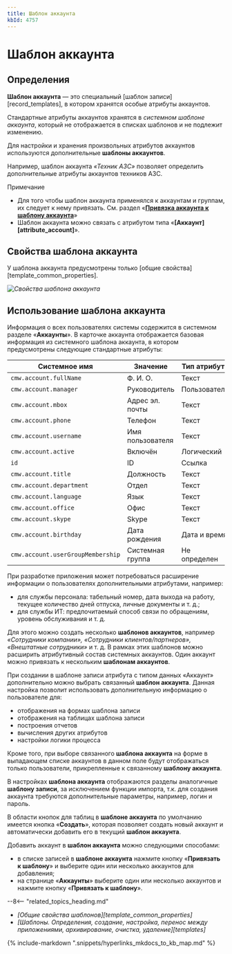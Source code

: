 ```yaml
---
title: Шаблон аккаунта
kbId: 4757
---
```


# Шаблон аккаунта

## Определения

**Шаблон аккаунта** — это специальный [шаблон записи][record_templates], в котором хранятся особые атрибуты аккаунтов.

Стандартные атрибуты аккаунтов хранятся в *системном шаблоне аккаунта*, который не отображается в списках шаблонов и не подлежит изменению.

Для настройки и хранения произвольных атрибутов аккаунтов используются дополнительные **шаблоны аккаунтов**.

Например, шаблон аккаунта *«Техник АЗС»* позволяет определить дополнительные атрибуты аккаунтов техников АЗС.

Примечание

- Для того чтобы шаблон аккаунта применялся к аккаунтам и группам, их следует к нему привязать. См. раздел «**[Привязка аккаунта к шаблону аккаунта](../../../administration/account_administration/accounts.html#привязка-аккаунта-к-шаблону-аккаунта)**»
- Шаблон аккаунта можно связать с атрибутом типа «**[Аккаунт][attribute_account]**».

## Свойства шаблона аккаунта

У шаблона аккаунта предусмотрены только [общие свойства][template_common_properties].

_![Свойства шаблона аккаунта](/platform/v5.0/business_apps/templates/template_types/img/account_templates_properties.png)_

## Использование шаблона аккаунта

Информация о всех пользователях системы содержится в системном разделе «**Аккаунты**». В карточке аккаунта отображается базовая информация из системного шаблона аккаунта, в котором предусмотрены следующие стандартные атрибуты:

| Системное имя | Значение | Тип атрибута |
| --- | --- | --- |
| `cmw.account.fullName` | Ф. И. О. | Текст |
| `cmw.account.manager` | Руководитель | Пользователь |
| `cmw.account.mbox` | Адрес эл. почты | Текст |
| `cmw.account.phone` | Телефон | Текст |
| `cmw.account.username` | Имя пользователя | Текст |
| `cmw.account.active` | Включён | Логический |
| `id` | ID | Ссылка |
| `cmw.account.title` | Должность | Текст |
| `cmw.account.department` | Отдел | Текст |
| `cmw.account.language` | Язык | Текст |
| `cmw.account.office` | Офис | Текст |
| `cmw.account.skype` | Skype | Текст |
| `cmw.account.birthday` | Дата рождения | Дата и время |
| `cmw.account.userGroupMembership` | Системная группа | Не определен |

При разработке приложения может потребоваться расширение информации о пользователях дополнительными атрибутами, например:

- для службы персонала: табельный номер, дата выхода на работу, текущее количество дней отпуска, личные документы и т. д.;
- для службы ИТ: предпочитаемый способ связи по обращениям, уровень обслуживания и т. д.

Для этого можно создать несколько **шаблонов аккаунтов**, например *«Сотрудники компании», «Сотрудники клиентов/партнеров», «Внештатные сотрудники»* и т. д. В рамках этих шаблонов можно расширить атрибутивный состав системных аккаунтов. Один аккаунт можно привязать к нескольким **шаблонам аккаунтов**.

При создании в шаблоне записи атрибута с типом данных «Аккаунт» дополнительно можно выбрать связанный **шаблон аккаунта**. Данная настройка позволит использовать дополнительную информацию о пользователе для:

- отображения на формах шаблона записи
- отображения на таблицах шаблона записи
- построения отчетов
- вычисления других атрибутов
- настройки логики процесса

Кроме того, при выборе связанного **шаблона аккаунта** на форме в выпадающем списке аккаунтов в данном поле будут отображаться только пользователи, прикрепленные к связанному **шаблону аккаунта**.

В настройках **шаблона аккаунта** отображаются разделы аналогичные **шаблону записи**, за исключением функции импорта, т.к. для создания аккаунта требуются дополнительные параметры, например, логин и пароль.

В области кнопок для таблиц в **шаблоне аккаунта** по умолчанию имеется кнопка «**Создать**», которая позволяет создать новый аккаунт и автоматически добавить его в текущий **шаблон аккаунта**.

Добавить аккаунт в **шаблон аккаунта** можно следующими способами:

- в списке записей в **шаблоне аккаунта** нажмите кнопку «**Привязать к шаблону**» и выберите один или несколько аккаунтов для добавления;
- на странице «**Аккаунты**» выберите один или несколько аккаунтов и нажмите кнопку «**Привязать к шаблону**».

--8<-- "related_topics_heading.md"

- *[Общие свойства шаблонов][template_common_properties]*
- *[Шаблоны. Определения, создание, настройка, перенос между приложениями, архивирование, очистка, удаление][templates]*


{% include-markdown ".snippets/hyperlinks_mkdocs_to_kb_map.md" %}
